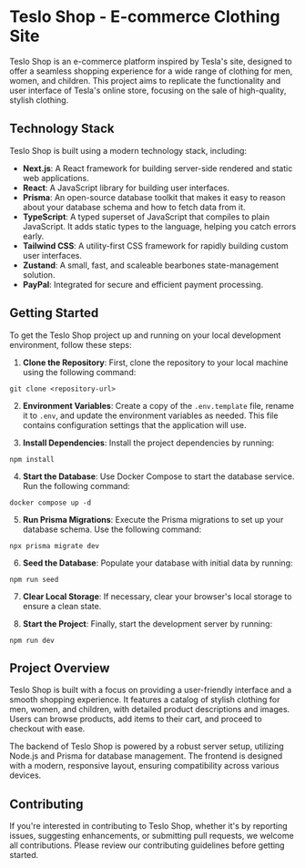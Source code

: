 # Teslo Shop - E-commerce Clothing Site

Teslo Shop is an e-commerce platform inspired by Tesla's site, designed to offer a seamless shopping experience for a wide range of clothing for men, women, and children. This project aims to replicate the functionality and user interface of Tesla's online store, focusing on the sale of high-quality, stylish clothing.

## Technology Stack

Teslo Shop is built using a modern technology stack, including:

- **Next.js**: A React framework for building server-side rendered and static web applications.
- **React**: A JavaScript library for building user interfaces.
- **Prisma**: An open-source database toolkit that makes it easy to reason about your database schema and how to fetch data from it.
- **TypeScript**: A typed superset of JavaScript that compiles to plain JavaScript. It adds static types to the language, helping you catch errors early.
- **Tailwind CSS**: A utility-first CSS framework for rapidly building custom user interfaces.
- **Zustand**: A small, fast, and scaleable bearbones state-management solution.
- **PayPal**: Integrated for secure and efficient payment processing.

## Getting Started

To get the Teslo Shop project up and running on your local development environment, follow these steps:

1. **Clone the Repository**: First, clone the repository to your local machine using the following command:

```
git clone <repository-url>
```

2. **Environment Variables**: Create a copy of the `.env.template` file, rename it to `.env`, and update the environment variables as needed. This file contains configuration settings that the application will use.

3. **Install Dependencies**: Install the project dependencies by running:

```
npm install
```

4. **Start the Database**: Use Docker Compose to start the database service. Run the following command:

```
docker compose up -d
```

5. **Run Prisma Migrations**: Execute the Prisma migrations to set up your database schema. Use the following command:

```
npx prisma migrate dev
```

6. **Seed the Database**: Populate your database with initial data by running:

```
npm run seed
```

7. **Clear Local Storage**: If necessary, clear your browser's local storage to ensure a clean state.

8. **Start the Project**: Finally, start the development server by running:

```
npm run dev
```

## Project Overview

Teslo Shop is built with a focus on providing a user-friendly interface and a smooth shopping experience. It features a catalog of stylish clothing for men, women, and children, with detailed product descriptions and images. Users can browse products, add items to their cart, and proceed to checkout with ease.

The backend of Teslo Shop is powered by a robust server setup, utilizing Node.js and Prisma for database management. The frontend is designed with a modern, responsive layout, ensuring compatibility across various devices.

## Contributing

If you're interested in contributing to Teslo Shop, whether it's by reporting issues, suggesting enhancements, or submitting pull requests, we welcome all contributions. Please review our contributing guidelines before getting started.
